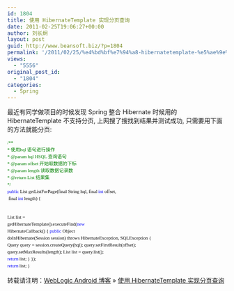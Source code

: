 ```yaml
---
id: 1804
title: 使用 HibernateTemplate 实现分页查询
date: 2011-02-25T19:06:27+00:00
author: 刘长炯
layout: post
guid: http://www.beansoft.biz/?p=1804
permalink: '/2011/02/25/%e4%bd%bf%e7%94%a8-hibernatetemplate-%e5%ae%9e%e7%8e%b0%e5%88%86%e9%a1%b5%e6%9f%a5%e8%af%a2/'
views:
  - "5556"
original_post_id:
  - "1804"
categories:
  - Spring
---
```

最近有同学做项目的时候发现 Spring 整合 Hibernate 时候用的 HibernateTemplate 不支持分页, 上网搜了搜找到结果并测试成功, 只需要用下面的方法就能分页:

<div>
  <pre style="font-size:8pt;overflow:visible;width:100%;color:black;line-height:12pt;font-family:consolas, &#039;background-color:#f4f4f4;border-style:none;margin:0;padding:0;"><span style="color:#008000;">/**</span>
<span style="color:#008000;">* 使用hql 语句进行操作</span>
<span style="color:#008000;">* @param hql HSQL 查询语句</span>
<span style="color:#008000;">* @param offset 开始取数据的下标</span>
<span style="color:#008000;">* @param length 读取数据记录数</span>
<span style="color:#008000;">* @return List 结果集</span>
<span style="color:#008000;">*/</span>
<span style="color:#0000ff;">public</span> List getListForPage(final String hql, final <span style="color:#0000ff;">int</span> offset,
 final <span style="color:#0000ff;">int</span> length) {

List list = getHibernateTemplate().executeFind(<span style="color:#0000ff;">new</span> HibernateCallback() {
 <span style="color:#0000ff;">public</span> Object doInHibernate(Session session)
 throws HibernateException, SQLException {
 Query query = session.createQuery(hql);
 query.setFirstResult(offset);
 query.setMaxResults(length);
 List list = query.list();
 <span style="color:#0000ff;">return</span> list;
 }
});
<span style="color:#0000ff;">return</span> list;
}</pre>
</div>

转载请注明：[WebLogic Android 博客](http://www.beansoft.biz) &raquo; [使用 HibernateTemplate 实现分页查询](http://www.beansoft.biz/2011/02/25/%e4%bd%bf%e7%94%a8-hibernatetemplate-%e5%ae%9e%e7%8e%b0%e5%88%86%e9%a1%b5%e6%9f%a5%e8%af%a2/)